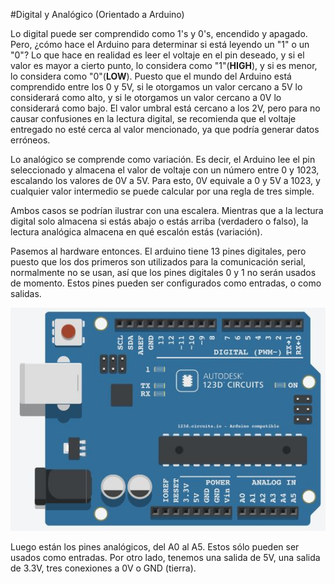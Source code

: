 #Digital y Analógico (Orientado a Arduino)

Lo digital puede ser comprendido como 1's y 0's, encendido y apagado. Pero, ¿cómo hace el Arduino para determinar si está leyendo un "1" o un "0"? Lo que hace en realidad es leer el voltaje en el pin deseado, y si el valor es mayor a cierto punto, lo considera como "1"(**HIGH**), y si es menor, lo considera como "0"(**LOW**). Puesto que el mundo del Arduino está comprendido entre los 0 y 5V, si le otorgamos un valor cercano a 5V lo considerará como alto, y si le otorgamos un valor cercano a 0V lo considerará como bajo. El valor umbral está cercano a los 2V, pero para no causar confusiones en la lectura digital, se recomienda que el voltaje entregado no esté cerca al valor mencionado, ya que podría generar datos erróneos.

Lo analógico se comprende como variación. Es decir, el Arduino lee el pin seleccionado y almacena el valor de voltaje con un número entre 0 y 1023, escalando los valores de 0V a 5V. Para esto, 0V equivale a 0 y 5V a 1023, y cualquier valor intermedio se puede calcular por una regla de tres simple.

Ambos casos se podrían ilustrar con una escalera. Mientras que a la lectura digital solo almacena si estás abajo o estás arriba (verdadero o falso), la lectura analógica almacena en qué escalón estás (variación).

Pasemos al hardware entonces. El arduino tiene 13 pines digitales, pero puesto que los dos primeros son utilizados para la comunicación serial, normalmente no se usan, así que los pines digitales 0 y 1 no serán usados de momento.
Estos pines pueden ser configurados como entradas, o como salidas.

![Sin titulo](Imagenes/Arduino.JPG)

Luego están los pines analógicos, del A0 al A5. Estos sólo pueden ser usados como entradas.
Por otro lado, tenemos una salida de 5V, una salida de 3.3V, tres conexiones a 0V o GND (tierra). 